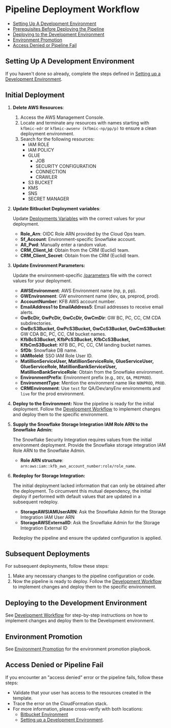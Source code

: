 # Pipeline Deployment Workflow

* [Setting Up A Development Environment](#setting-up-a-development-environment)
* [Prerequisites Before Deploying the Pipeline](#prerequisites-before-deploying-the-pipeline)
* [Deploying to the Development Environment](#deploying-to-the-development-environment)
* [Environment Promotion](#environment-promotion)
* [Access Denied or Pipeline Fail](#access-denied-or-pipeline-fail)

## Setting Up A Development Environment

If you haven't done so already, complete the steps defined
in [Setting up a Development Environment](./setting_up_dev_env.md).

## Initial Deployment

1. **Delete AWS Resources**:
    1. Access the AWS Management Console.
    2. Locate and terminate any resources with names starting with `kfbmic-edr` or `kfbmic-awsenv (kfbmic-np/pp/p)` to
       ensure a clean deployment environment.
    3. Search for the following resources:
        - IAM ROLE
        - IAM POLICY
        - GLUE
            - JOB
            - SECURITY CONFIGURATION
            - CONNECTION
            - CRAWLER
        - S3 BUCKET
        - KMS
        - SNS
        - SECRET MANAGER

2. **Update Bitbucket Deployment variables**:

   Update [Deployments Variables](https://bitbucket.org/kyfb_git/dataplatform_glue/admin/pipelines/deployment-settings)
   with the correct values for your deployment.
    - **Role_Arn**: OIDC Role ARN provided by the Cloud Ops team.
    - **Sf_Account**: Environment-specific Snowflake account.
    - **All_Pwd**: Manually enter a random value.
    - **CRM_Client_Id**: Obtain from the CRM (Euclid) team.
    - **CRM_Client_Secret**: Obtain from the CRM (Euclid) team.

3. **Update Environment Parameters:**

   Update the environment-specific [/parameters](./../parameters) file with the correct values for your deployment.
    - **AWSEnvironment**: AWS Environment name (np, p, pp).
    - **GWEnvironment**: GW environment name (dev, qa, preprod, prod).
    - **AccountNumber**: KFB AWS account number.
    - **EmailAddress1 to EmailAddress5**: Email addresses to receive email alerts.
    - **GwBcDir, GwPcDir, GwCcDir, GwCmDir**: GW BC, PC, CC, CM CDA subdirectories.
    - **GwBcS3Bucket, GwPcS3Bucket, GwCcS3Bucket, GwCmS3Bucket**: GW CDA BC, PC, CC, CM bucket names.
    - **KfbBcS3Bucket, KfbPcS3Bucket, KfbCcS3Bucket, KfbCmS3Bucket**: KFB BC, PC, CC, CM landing bucket names.
    - **SfDb**: Snowflake DB name.
    - **IAMRoleId**: SSO IAM Role User ID.
    - **MatillionServiceUser, MatillionServiceRole, GlueServiceUser, GlueServiceRole, MatillionBankServiceUser,
      MatillionBankServiceRole**: Obtain from the Snowflake environment.
    - **EnvironmentPrefix**: Environment prefix (e.g., `DEV`, `QA`, `PREPROD`).
    - **EnvironmentType**: Mention the environment name like `NONPROD`, `PROD`.
    - **CRMEnvironment**: Use `test` for QA/Dev/anyEnv environments and `live` for the prod environment.

4. **Deploy to the Environment:**
   Now the pipeline is ready for the initial deployment. Follow the [Development Workflow](./development_workflow.md) to
   implement changes and deploy them to the specific environment.

5. **Supply the Snowflake Storage Integration IAM Role ARN to the Snowflake Admin:**

   The Snowflake Security Integration requires values from the initial environment deployment. Provide the Snowflake
   storage integration IAM Role ARN to the Snowflake Admin.

    - **Role ARN structure**: `arn:aws:iam::kfb_aws_account_number:role/role_name`.

6. **Redeploy for Storage Integration:**

   The initial deployment lacked information that can only be obtained after the deployment. To circumvent this mutual
   dependency, the initial deploy if performed with default values that are updated in a subsequent redeploy.

   - **StorageAWSIAMUserARN**: Ask the Snowflake Admin for the Storage Integration IAM User ARN
   - **StorageAWSExternalID**: Ask the Snowflake Admin for the Storage Integration External ID
   
   Redeploy the pipeline and ensure the updated configuration is applied.

## Subsequent Deployments

For subsequent deployments, follow these steps:

1. Make any necessary changes to the pipeline configuration or code.
2. Now the pipeline is ready to deploy. Follow the [Development Workflow](./development_workflow.md) to implement
   changes and deploy them to the specific environment.

## Deploying to the Development Environment

See [Development Workflow](./development_workflow.md) for step-by-step instructions on how to implement changes and
deploy them to the Development environment.

## Environment Promotion

See [Environment Promotion](./environment_promotion.md) for the environment promotion playbook.

## Access Denied or Pipeline Fail

If you encounter an "access denied" error or the pipeline fails, follow these steps:

- Validate that your user has access to the resources created in the template.
- Trace the error on the CloudFormation stack.
- For more information, please cross-verify with both locations:
    - [Bitbucket Environment](https://bitbucket.org/kyfb_git/dataplatform_glue/admin/pipelines/)
    - [Setting up a Development Environment](./setting_up_dev_env.md). 

